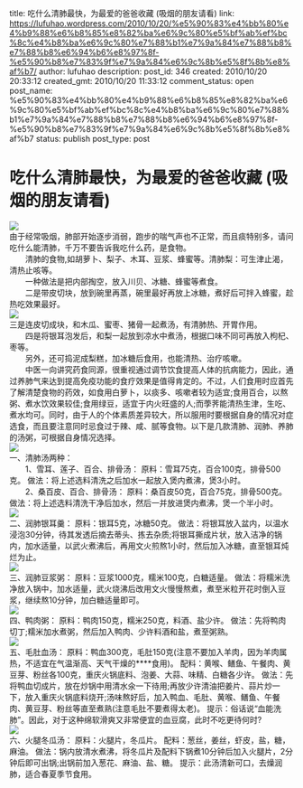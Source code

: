 title: 吃什么清肺最快，为最爱的爸爸收藏 (吸烟的朋友请看)
link: https://lufuhao.wordpress.com/2010/10/20/%e5%90%83%e4%bb%80%e4%b9%88%e6%b8%85%e8%82%ba%e6%9c%80%e5%bf%ab%ef%bc%8c%e4%b8%ba%e6%9c%80%e7%88%b1%e7%9a%84%e7%88%b8%e7%88%b8%e6%94%b6%e8%97%8f-%e5%90%b8%e7%83%9f%e7%9a%84%e6%9c%8b%e5%8f%8b%e8%af%b7/
author: lufuhao
description: 
post_id: 346
created: 2010/10/20 20:33:12
created_gmt: 2010/10/20 11:33:12
comment_status: open
post_name: %e5%90%83%e4%bb%80%e4%b9%88%e6%b8%85%e8%82%ba%e6%9c%80%e5%bf%ab%ef%bc%8c%e4%b8%ba%e6%9c%80%e7%88%b1%e7%9a%84%e7%88%b8%e7%88%b8%e6%94%b6%e8%97%8f-%e5%90%b8%e7%83%9f%e7%9a%84%e6%9c%8b%e5%8f%8b%e8%af%b7
status: publish
post_type: post

# 吃什么清肺最快，为最爱的爸爸收藏 (吸烟的朋友请看)

![](http://b31.photo.store.qq.com/http_imgload.cgi?/rurl4_b=933ecb13bfbedce3986ae79f878c1026794b5803d3acfa37612affda79f77fa6a082c70367ef5cc80dc9202b653dced56197d3e20317a7a5c847008d71e30b264a2032f2e3bbbab52ce919997ed50315bbb06885&amp;amp;amp;amp;a=32&amp;amp;amp;amp;b=31)  
由于经常吸烟，肺部开始逐步消弱，跑步的喘气声也不正常，而且痰特别多，请问吃什么能清肺，千万不要告诉我吃什么药，是食物。   
　　清肺的食物,如胡萝卜、梨子、木耳、豆浆、蜂蜜等。清肺梨：可生津止渴，清热止咳等。   
　　一种做法是把内部掏空，放入川贝、冰糖、蜂蜜等煮食。   
　　二是带皮切块，放到碗里再蒸，碗里最好再放上冰糖，煮好后可拌入蜂蜜，趁热吃效果最好。  
![](http://b32.photo.store.qq.com/http_imgload.cgi?/rurl4_b=933ecb13bfbedce3986ae79f878c1026c21648260a5a988a154b3662c9d6b9b07320559709622c30638ba674ee7982fd5f03802cfb34f16b4a78a8e0d65e1e66e48c92660aae3f3c40d97a8e245d56024b913c5c&amp;amp;amp;amp;a=35&amp;amp;amp;amp;b=32)  
三是连皮切成块，和木瓜、蜜枣、猪骨一起煮汤，有清肺热、开胃作用。   
　　四是将银耳泡发后，和梨一起放到凉水中煮汤，根据口味不同可再放入枸杞、枣等。   
　　另外，还可捣泥成梨糕，加冰糖后食用，也能清热、治疗咳嗽。   
　　中医一向讲究药食同源，很重视通过调节饮食提高人体的抗病能力，因此，通过养肺气来达到提高免疫功能的食疗效果是值得肯定的。不过，人们食用时应首先了解清楚食物的药效，如食用白萝卜，以痰多、咳嗽者较为适宜;食用百合，以熬粥、煮水饮效果较佳;食用绿豆，适宜于内火旺盛的人;而荸荠能清热生津，生吃、煮水均可。同时，由于人的个体素质差异较大，所以服用时要根据自身的情况对症选食，而且要注意同时忌食过于辣、咸、腻等食物。以下是几款清肺、润肺、养肺的汤粥，可根据自身情况选择。   
![](http://b35.photo.store.qq.com/http_imgload.cgi?/rurl4_b=933ecb13bfbedce3986ae79f878c1026208e7aec0327335588bf4e043451d42d124d07db781c5445e227372c8c80715c9dc7715a7a4842a57cd92370c0fa9b9d0c547885c3aa74c2528c221bcd3d0c11f8ca93cc&amp;amp;amp;amp;a=36&amp;amp;amp;amp;b=35)  
一、清肺汤两种：   
　　1、雪耳、莲子、百合、排骨汤： 原料：雪耳75克，百合100克，排骨500克。 做法：将上述选料清洗之后加水一起放入煲内煮沸，煲3小时。   
　　2、桑百皮、百合、排骨汤： 原料：桑百皮50克，百合75克，排骨500克。 做法：将上述选料清洗干净后加水，然后一并放进煲内煮沸，煲一个半小时。   
![](http://b29.photo.store.qq.com/http_imgload.cgi?/rurl4_b=933ecb13bfbedce3986ae79f878c1026a1155fe44a3a8c7f30fa9c9f9dd5d5939463a1aa9f956b55f6e39510bf3bab565a771914eadee3488023ba24d9d772c98298902a91b3879f923ad182394dacacad5d7657&amp;amp;amp;amp;a=35&amp;amp;amp;amp;b=29)  
二、润肺银耳羹： 原料：银耳5克，冰糖50克。 做法：将银耳放入盆内，以温水浸泡30分钟，待其发透后摘去蒂头、拣去杂质;将银耳撕成片状，放入洁净的锅内，加水适量，以武火煮沸后，再用文火煎熬1小时，然后加入冰糖，直至银耳炖烂为止。   
![](http://b36.photo.store.qq.com/http_imgload.cgi?/rurl4_b=933ecb13bfbedce3986ae79f878c102688850cce21bfa524499c84056fe3447570b326aa76f42e1a29f4e22623bb8cf0af69a673704c8050c63a52f81887b913e6b6cc42c37f0a163b361659c90b771c2ddc71ea&amp;amp;amp;amp;a=36&amp;amp;amp;amp;b=36)  
三、润肺豆浆粥： 原料：豆浆1000克，糯米100克，白糖适量。 做法：将糯米洗净放入锅中，加水适量，武火烧沸后改用文火慢慢熬煮，煮至米粒开花时倒入豆浆，继续熬10分钟，加白糖适量即可。  
![](http://b35.photo.store.qq.com/http_imgload.cgi?/rurl4_b=933ecb13bfbedce3986ae79f878c10266ff7c2e441ed7714c51a73120cc620d3f816d8b1af9c127500d91e156c3de4771beca2f05b3ba84c2894f5286f67b4759c01ce4bcf3f1eb66071bbf6f5720fa3eeee87c0&amp;amp;amp;amp;a=28&amp;amp;amp;amp;b=35)  
四、鸭肉粥： 原料：鸭肉150克，糯米250克，料酒、盐少许。 做法：先将鸭肉切丁;糯米加水煮粥，然后加入鸭肉、少许料酒和盐，煮至粥熟。  
![](http://b25.photo.store.qq.com/http_imgload.cgi?/rurl4_b=933ecb13bfbedce3986ae79f878c1026101b986af7074e48dce0f9ea4a1814da1f0bb322de3df3f9d6cf00bf95aa1e85a3062d7d2b6a19ead3af3f2e1801c96df29698e02c27a9dab30bf859ec4107e9e9556e10&amp;amp;amp;amp;a=31&amp;amp;amp;amp;b=25)  
五、毛肚血汤： 原料：鸭血300克，毛肚150克(注意不要加入羊肉，因为羊肉属热，不适宜在气温渐高、天气干燥的****食用)。 配料：黄喉、鳝鱼、午餐肉、黄豆芽、粉丝各100克，重庆火锅底料、泡姜、大蒜、味精、白糖各少许。 做法：先将鸭血切成片，放在炒锅中用清水氽一下待用;再放少许清油把姜片、蒜片炒一下，放入重庆火锅底料烧开;汤味熬好后，加入鸭血、毛肚、黄喉、鳝鱼、午餐肉、黄豆芽、粉丝等直至煮熟(注意毛肚不要煮得太老)。 提示：俗话说“血能洗肺”。因此，对于这种绵软滑爽又非常便宜的血豆腐，此时不吃更待何时?   
![](http://b36.photo.store.qq.com/http_imgload.cgi?/rurl4_b=933ecb13bfbedce3986ae79f878c1026047d49f17de7f1c96c47fc133efbce3a0f0247304db435fa4247f0fe79ee503d944b07df3cf8beaf718597244e18bb7a3838f1a18f7cfaf5f29f4cae1687573bd0ef1aea&amp;amp;amp;amp;a=35&amp;amp;amp;amp;b=36)  
六、火腿冬瓜汤： 原料：火腿片，冬瓜片。 配料：葱丝，姜丝，虾皮，盐，糖，麻油。 做法：锅内放清水煮沸，将冬瓜片及配料下锅煮10分钟后加入火腿片，2分钟后即可出锅;出锅前加入葱花、麻油、盐、糖。 提示：此汤清新可口，去燥润肺，适合春夏季节食用。